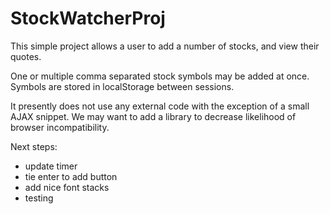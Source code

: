 # StockWatcherProj

This simple project allows a user to add a number of stocks, and view their quotes.

One or multiple comma separated stock symbols may be added at once.
Symbols are stored in localStorage between sessions.

It presently does not use any external code with the exception of a small AJAX snippet.
We may want to add a library to decrease likelihood of browser incompatibility.

Next steps:

* update timer
* tie enter to add button
* add nice font stacks
* testing
